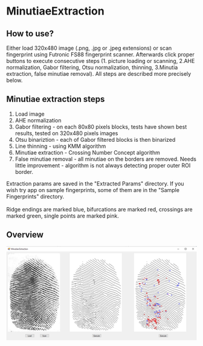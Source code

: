 # MinutiaeExtraction

<h2> How to use? </h2>
<p> Either load 320x480 image (.png, .jpg or .jpeg extensions) or scan fingerprint using Futronic FS88 fingerprint scanner. Afterwards click proper buttons to execute consecutive steps (1. picture loading or scanning, 2.AHE normalization, Gabor filtering, Otsu normalization, thinning, 3.Minutia extraction, false minutiae removal). All steps are described more precisely below.</p>

<h2>Minutiae extraction steps</h2>
<ol>
  <li> Load image </li>
  <li> AHE normalization </li>
  <li> Gabor filtering - on each 80x80 pixels blocks, tests have shown best results, tested on 320x480 pixels images </li>
  <li> Otsu binariztion - each of Gabor filtered blocks is then binarized </li>
  <li> Line thinning - using KMM algorithm </li>
  <li> Minutiae extraction - Crossing Number Concept algorithm </li>
  <li> False minutiae removal - all minutiae on the borders are removed. Needs little improvement - algorithm is not always detecting proper outer ROI border. </li>  
</ol>

Extraction params are saved in the "Extracted Params" directory. If you wish try app on sample fingerprints, some of them are in the "Sample Fingerprints" directory. <br> <br>
Ridge endings are marked blue, bifurcations are marked red, crossings are marked green, single points are marked pink.

<h2> Overview </h2>
<p align="center">
  <img src="results.png">
</p>
